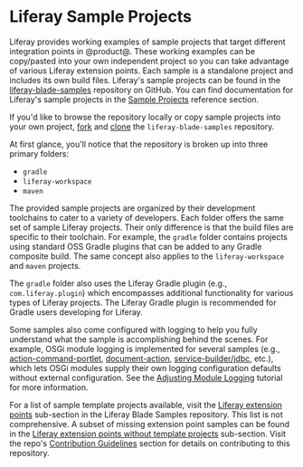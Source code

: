 # Liferay Sample Projects [](id=liferay-sample-modules)

Liferay provides working examples of sample projects that target different
integration points in @product@. These working examples can be copy/pasted into
your own independent project so you can take advantage of various Liferay
extension points. Each sample is a standalone project and includes its own build
files. Liferay's sample projects can be found in the
[liferay-blade-samples](https://github.com/liferay/liferay-blade-samples)
repository on GitHub. You can find documentation for Liferay's sample projects
in the
[Sample Projects](/develop/reference/-/knowledge_base/7-0/sample-modules)
reference section.

If you'd like to browse the repository locally or copy sample projects into your
own project, [fork](https://help.github.com/articles/fork-a-repo/) and
[clone](https://help.github.com/articles/cloning-a-repository/) the
`liferay-blade-samples` repository.

<!-- You can also use Blade to create samples (`blade samples [SAMPLE_NAME]`),
but that functionality is currently broken. Update this article with those
instructions when it's fixed. -Cody -->

At first glance, you'll notice that the repository is broken up into three
primary folders:

- `gradle`
- `liferay-workspace`
- `maven`

The provided sample projects are organized by their development toolchains to
cater to a variety of developers. Each folder offers the same set of sample
Liferay projects. Their only difference is that the build files are specific to
their toolchain. For example, the `gradle` folder contains projects using
standard OSS Gradle plugins that can be added to any Gradle composite build. The
same concept also applies to the `liferay-workspace` and `maven` projects.

The `gradle` folder also uses the Liferay Gradle plugin (e.g.,
`com.liferay.plugin`) which encompasses additional functionality for various
types of Liferay projects. The Liferay Gradle plugin is recommended for Gradle
users developing for Liferay. 

Some samples also come configured with logging to help you fully understand
what the sample is accomplishing behind the scenes. For example, OSGi module
logging is implemented for several samples (e.g.,
[action-command-portlet](https://github.com/liferay/liferay-blade-samples/tree/7.0/gradle/apps/action-command-portlet),
[document-action](/develop/reference/-/knowledge_base/7-0/document-action),
[service-builder/jdbc](/develop/reference/-/knowledge_base/7-0/service-builder-application-using-external-database-via-jdbc),
etc.), which lets OSGi modules supply their own logging configuration defaults
without external configuration. See the
[Adjusting Module Logging](/develop/tutorials/-/knowledge_base/7-0/adjusting-module-logging)
tutorial for more information.

For a list of sample template projects available, visit the
[Liferay extension points](https://github.com/liferay/liferay-blade-samples#liferay-extension-points-and-template-projects)
sub-section in the Liferay Blade Samples repository. This list is not
comprehensive. A subset of missing extension point samples can be found in the
[Liferay extension points without template projects](https://github.com/liferay/liferay-blade-samples#liferay-extension-points-without-template-projects)
sub-section. Visit the repo's
[Contribution Guidelines](https://github.com/liferay/liferay-blade-samples#contribution-guidelines)
section for details on contributing to this repository.
